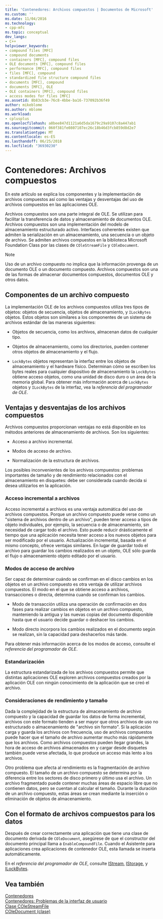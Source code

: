 ```yaml
---
title: 'Contenedores: Archivos compuestos | Documentos de Microsoft'
ms.custom: ''
ms.date: 11/04/2016
ms.technology:
- cpp-mfc
ms.topic: conceptual
dev_langs:
- C++
helpviewer_keywords:
- compound files [MFC]
- compound documents
- containers [MFC], compound files
- OLE documents [MFC], compound files
- performance [MFC], compound files
- files [MFC], compound
- standardized file structure compound files
- documents [MFC], compound
- documents [MFC], OLE
- OLE containers [MFC], compound files
- access modes for files [MFC]
ms.assetid: 8b83cb3e-76c8-4bbe-ba16-737092b36f49
author: mikeblome
ms.author: mblome
ms.workload:
- cplusplus
ms.openlocfilehash: a8bee847d1121a6d5da1679c29a9107c8a447ab1
ms.sourcegitcommit: 060f381fe0807107ec26c18b46d3fcb859d8d2e7
ms.translationtype: MT
ms.contentlocale: es-ES
ms.lasthandoff: 06/25/2018
ms.locfileid: "36930230"
---
```

# <a name="containers-compound-files"></a>Contenedores: Archivos compuestos
En este artículo se explica los componentes y la implementación de archivos compuestos así como las ventajas y desventajas del uso de archivos compuestos en las aplicaciones OLE.  
  
 Archivos compuestos son una parte integral de OLE. Se utilizan para facilitar la transferencia de datos y almacenamiento de documentos OLE. Archivos compuestos son una implementación del modelo de almacenamiento estructurado activo. Interfaces coherentes existen que admiten la serialización en un almacenamiento, una secuencia o un objeto de archivo. Se admiten archivos compuestos en la biblioteca Microsoft Foundation Class por las clases de `COleStreamFile` y `COleDocument`.  
  
> [!NOTE]
>  Uso de un archivo compuesto no implica que la información provenga de un documento OLE o un documento compuesto. Archivos compuestos son una de las formas de almacenar documentos compuestos, documentos OLE y otros datos.  
  
##  <a name="_core_components_of_a_compound_file"></a> Componentes de un archivo compuesto  
 La implementación OLE de los archivos compuestos utiliza tres tipos de objetos: objetos de secuencia, objetos de almacenamiento, y `ILockBytes` objetos. Estos objetos son similares a los componentes de un sistema de archivos estándar de las maneras siguientes:  
  
-   Objetos de secuencia, como los archivos, almacenan datos de cualquier tipo.  
  
-   Objetos de almacenamiento, como los directorios, pueden contener otros objetos de almacenamiento y el flujo.  
  
-   `LockBytes` objetos representan la interfaz entre los objetos de almacenamiento y el hardware físico. Determinan cómo se escriben los bytes reales para cualquier dispositivo de almacenamiento la `LockBytes` obtiene acceso objetos, como una unidad de disco duro o un área de la memoria global. Para obtener más información acerca de `LockBytes` objetos y `ILockBytes` de la interfaz, vea la *referencia del programador de OLE*.  
  
##  <a name="_core_advantages_and_disadvantages_of_compound_files"></a> Ventajas y desventajas de los archivos compuestos  
 Archivos compuestos proporcionan ventajas no está disponible en los métodos anteriores de almacenamiento de archivos. Son los siguientes:  
  
-   Acceso a archivo incremental.  
  
-   Modos de acceso de archivo.  
  
-   Normalización de la estructura de archivos.  
  
 Los posibles inconvenientes de los archivos compuestos: problemas importantes de tamaño y de rendimiento relacionados con el almacenamiento en disquetes: debe ser considerada cuando decida si desea utilizarlos en la aplicación.  
  
###  <a name="_core_incremental_access_to_files"></a> Acceso incremental a archivos  
 Acceso incremental a archivos es una ventaja automática del uso de archivos compuestos. Porque un archivo compuesto puede verse como un "sistema de archivos dentro de un archivo", pueden tener acceso a tipos de objeto individuales, por ejemplo, la secuencia o de almacenamiento, sin necesidad de cargar todo el archivo. Esto puede reducir drásticamente el tiempo que una aplicación necesita tener acceso a los nuevos objetos para ser modificado por el usuario. Actualización incremental, basada en el mismo concepto, ofrece ventajas similares. En lugar de guardar todo el archivo para guardar los cambios realizados en un objeto, OLE sólo guarda el flujo o almacenamiento objeto editado por el usuario.  
  
###  <a name="_core_file_access_modes"></a> Modos de acceso de archivo  
 Ser capaz de determinar cuándo se confirman en el disco cambios en los objetos en un archivo compuesto es otra ventaja de utilizar archivos compuestos. El modo en el que se obtiene acceso a archivos, transacciones o directa, determina cuando se confirman los cambios.  
  
-   Modo de transacción utiliza una operación de confirmación en dos fases para realizar cambios en objetos en un archivo compuesto, manteniendo la antigua y las nuevas copias del documento disponible hasta que el usuario decide guardar o deshacer los cambios.  
  
-   Modo directo incorpora los cambios realizados en el documento según se realizan, sin la capacidad para deshacerlos más tarde.  
  
 Para obtener más información acerca de los modos de acceso, consulte el *referencia del programador de OLE*.  
  
###  <a name="_core_standardization"></a> Estandarización  
 La estructura estandarizada de los archivos compuestos permite que distintas aplicaciones OLE exploren archivos compuestos creados por la aplicación OLE con ningún conocimiento de la aplicación que se creó el archivo.  
  
###  <a name="_core_size_and_performance_considerations"></a> Consideraciones de rendimiento y tamaño  
 Dada la complejidad de la estructura de almacenamiento de archivo compuesto y la capacidad de guardar los datos de forma incremental, archivos con este formato tienden a ser mayor que otros archivos de uso no estructurado o almacenamiento de "archivo sin formato". Si la aplicación carga y guarda los archivos con frecuencia, uso de archivos compuestos puede hacer que el tamaño de archivo aumentar mucho más rápidamente que los archivos. Como archivos compuestos pueden llegar grandes, la hora de acceso de archivos almacenados en y cargar desde disquetes también puede verse afectada, lo que produce un acceso más lento a los archivos.  
  
 Otro problema que afecta al rendimiento es la fragmentación de archivo compuesto. El tamaño de un archivo compuesto se determina por la diferencia entre los sectores de disco primero y último usa el archivo. Un archivo fragmentado puede contener muchas áreas de espacio libre que no contienen datos, pero se cuentan al calcular el tamaño. Durante la duración de un archivo compuesto, estas áreas se crean mediante la inserción o eliminación de objetos de almacenamiento.  
  
##  <a name="_core_using_compound_files_format_for_your_data"></a> Con el formato de archivos compuestos para los datos  
 Después de crear correctamente una aplicación que tiene una clase de documento derivada de `COleDocument`, asegúrese de que el constructor del documento principal llama a `EnableCompoundFile`. Cuando el Asistente para aplicaciones crea aplicaciones de contenedor OLE, esta llamada se inserta automáticamente.  
  
 En el *referencia del programador de OLE*, consulte [IStream](http://msdn.microsoft.com/library/windows/desktop/aa380034), [IStorage](http://msdn.microsoft.com/library/windows/desktop/aa380015), y [ILockBytes](http://msdn.microsoft.com/library/windows/desktop/aa379238).  
  
## <a name="see-also"></a>Vea también  
 [Contenedores](../mfc/containers.md)   
 [Contenedores: Problemas de la interfaz de usuario](../mfc/containers-user-interface-issues.md)   
 [Clase COleStreamFile](../mfc/reference/colestreamfile-class.md)   
 [COleDocument (clase)](../mfc/reference/coledocument-class.md)
